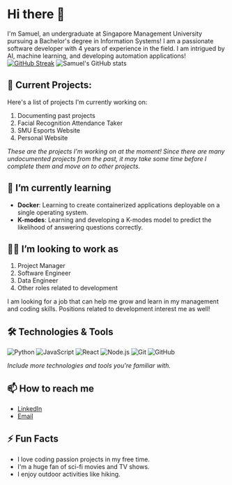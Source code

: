 # Hi there 👋

I'm Samuel, an undergraduate at Singapore Management University pursuing a Bachelor's degree in Information Systems! I am a passionate software developer with 4 years of experience in the field. I am intrigued by AI, machine learning, and developing automation applications!
[![GitHub Streak](https://streak-stats.demolab.com/?user=samchung95)](https://git.io/streak-stats)
![Samuel's GitHub stats](https://github-readme-stats.vercel.app/api?username=samchung95&show_icons=true&theme=radical)

## 🔭 Current Projects:

Here's a list of projects I'm currently working on:

1. Documenting past projects
2. Facial Recognition Attendance Taker
3. SMU Esports Website
4. Personal Website

_These are the projects I'm working on at the moment! Since there are many undocumented projects from the past, it may take some time before I complete them and move on to other projects._

## 🌱 I’m currently learning

- **Docker**: Learning to create containerized applications deployable on a single operating system.
- **K-modes**: Learning and developing a K-modes model to predict the likelihood of answering questions correctly.

## 👨‍💻 I’m looking to work as 

1. Project Manager
2. Software Engineer
3. Data Engineer
4. Other roles related to development

I am looking for a job that can help me grow and learn in my management and coding skills. Positions related to development interest me as well!

## 🛠️ Technologies & Tools

![Python](https://img.shields.io/badge/-Python-3776AB?style=flat-square&logo=Python&logoColor=white)
![JavaScript](https://img.shields.io/badge/-JavaScript-F7DF1E?style=flat-square&logo=JavaScript&logoColor=black)
![React](https://img.shields.io/badge/-React-61DAFB?style=flat-square&logo=React&logoColor=black)
![Node.js](https://img.shields.io/badge/-Node.js-339933?style=flat-square&logo=Node.js&logoColor=white)
![Git](https://img.shields.io/badge/-Git-F05032?style=flat-square&logo=Git&logoColor=white)
![GitHub](https://img.shields.io/badge/-GitHub-181717?style=flat-square&logo=GitHub)

_Include more technologies and tools you're familiar with._

## 📫 How to reach me

- [LinkedIn](https://www.linkedin.com/in/samuel-chung-339688154/)
- [Email](mailto:samuelchung95@gmail.com)

## ⚡ Fun Facts

- I love coding passion projects in my free time.
- I'm a huge fan of sci-fi movies and TV shows.
- I enjoy outdoor activities like hiking.

<!--
**samchung95/samchung95** is a ✨ _special_ ✨ repository because its `README.md` (this file) appears on your GitHub profile.

Here are some ideas to get you started:

- 🔭 I’m currently working on ...
- 🌱 I’m currently learning ...
- 👯 I’m looking to collaborate on ...
- 🤔 I’m looking for help with ...
- 💬 Ask me about ...
- 📫 How to reach me: ...
- 😄 Pronouns: ...
- ⚡ Fun fact: ...
-->

